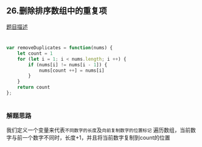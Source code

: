 ## 26.删除排序数组中的重复项

[题目描述](https://leetcode-cn.com/problems/remove-duplicates-from-sorted-array/)

#

```javascript
var removeDuplicates = function(nums) {
    let count = 1
    for (let i = 1; i < nums.length; i ++) {
        if (nums[i] != nums[i - 1]) {
            nums[count ++] = nums[i]
        }
    }
    return count
};
```

#

### 解题思路
我们定义一个变量来代表`不同数字的长度`及`向前复制数字的位置标记`
遍历数组，当前数字与前一个数字不同时，长度+1，并且将当前数字复制到count的位置